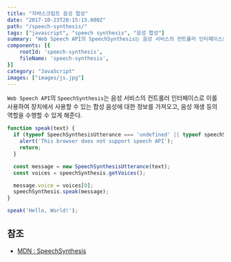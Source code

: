 ```yaml
---
title: "자바스크립트 음성 합성"
date: "2017-10-23T20:15:15.000Z"
path: "/speech-synthesis/"
tags: ["javascript", "speech synthesis", "음성 합성"]
summary: "Web Speech API의 SpeechSynthesis는 음성 서비스의 컨트롤러 인터페이스로 이를 사용하여 장치에서 사용할 수 있는 합성 음성에 대한 정보를 가져오고, 음성 재생 등의 역할을 수행할 수 있게 해준다."
components: [{
	rootId: 'speech-synthesis',
	fileName: 'speech-synthesis',
}]
category: "JavaScript"
images: ["images/js.jpg"]
---
```


`Web Speech API`의 `SpeechSynthesis`는 음성 서비스의 컨트롤러 인터페이스로 이를 사용하여 장치에서 사용할 수 있는 합성 음성에 대한 정보를 가져오고, 음성 재생 등의 역할을 수행할 수 있게 해준다.

```js
function speak(text) {
  if (typeof SpeechSynthesisUtterance === 'undefined' || typeof speechSynthesis === 'undefined') {
    alert('This browser does not support speech API');
    return;
  }

  const message = new SpeechSynthesisUtterance(text);
  const voices = speechSynthesis.getVoices();

  message.voice = voices[0];
  speechSynthesis.speak(message);
}

speak('Hello, World!');
```

<div id="speech-synthesis"></div>

## 참조
- [MDN : SpeechSynthesis](https://developer.mozilla.org/en-US/docs/Web/API/SpeechSynthesis)
